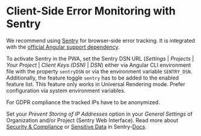 <!--
kb_guide
kb_pwa
kb_everyone
kb_sync_latest_only
-->

# Client-Side Error Monitoring with Sentry

We recommend using [Sentry](https://sentry.io/) for browser-side error tracking.
It is integrated with the [official Angular support dependency](https://sentry.io/for/angular/).

To activate Sentry in the PWA, set the Sentry DSN URL (_Settings_ | _Projects_ | _Your Project_ | _Client Keys (DSN)_ | _DSN_) either via Angular CLI environment file with the property `sentryDSN` or via the environment variable `SENTRY_DSN`.
Additionally, the feature toggle `sentry` has to be added to the enabled feature list.
This feature only works in Universal Rendering mode.
Prefer configuration via system environment variables.

For GDPR compliance the tracked IPs have to be anonymized.

Set your _Prevent Storing of IP Addresses_ option in your _General Settings_ of Organization and/or Project (Sentry Web Interface).
Read more about [Security & Compliance](https://sentry.io/security/) or [Sensitive Data](https://docs.sentry.io/platforms/node/data-management/sensitive-data/) in Sentry-[Docs](https://docs.sentry.io/).
